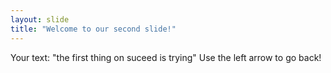 ```yaml
---
layout: slide
title: "Welcome to our second slide!"
---
```

Your text: "the first thing on suceed is trying"
Use the left arrow to go back!

